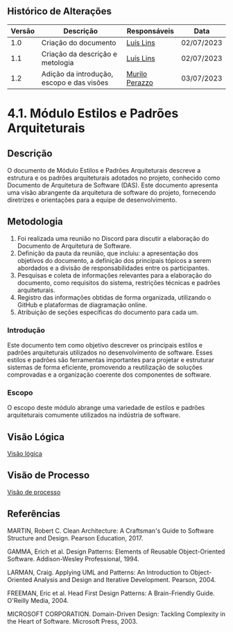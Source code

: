 ## Histórico de Alterações

| Versão | Descrição                                          | Responsáveis                                 | Data       |
| ------ | -------------------------------------------------- | -------------------------------------------- | ---------- |
| 1.0    | Criação do documento             | [Luís Lins](https://github.com/luisgaboardi) | 02/07/2023 |
| 1.1    | Criação da descrição e metologia | [Luís Lins](https://github.com/luisgaboardi) | 02/07/2023 |
| 1.2    | Adição da introdução, escopo e das visões | [Murilo Perazzo](https://github.com/murilopbs) | 03/07/2023 |

# 4.1. Módulo Estilos e Padrões Arquiteturais

## Descrição
O documento de Módulo Estilos e Padrões Arquiteturais descreve a estrutura e os padrões arquiteturais adotados no projeto, conhecido como Documento de Arquitetura de Software (DAS). Este documento apresenta uma visão abrangente da arquitetura de software do projeto, fornecendo diretrizes e orientações para a equipe de desenvolvimento.

## Metodologia

1. Foi realizada uma reunião no Discord para discutir a elaboração do Documento de Arquitetura de Software.
1. Definição da pauta da reunião, que incluiu: a apresentação dos objetivos do documento, a definição dos principais tópicos a serem abordados e a divisão de responsabilidades entre os participantes.
1. Pesquisas e coleta de informações relevantes para a elaboração do documento, como requisitos do sistema, restrições técnicas e padrões arquiteturais.
1. Registro das informações obtidas de forma organizada, utilizando o GitHub e plataformas de diagramação online.
1. Atribuição de seções específicas do documento para cada um.

### Introdução

Este documento tem como objetivo descrever os principais estilos e padrões arquiteturais utilizados no desenvolvimento de software. Esses estilos e padrões são ferramentas importantes para projetar e estruturar sistemas de forma eficiente, promovendo a reutilização de soluções comprovadas e a organização coerente dos componentes de software.

### Escopo

O escopo deste módulo abrange uma variedade de estilos e padrões arquiteturais comumente utilizados na indústria de software.

## Visão Lógica

[Visão lógica](./padroes/logico.md ':include')

## Visão de Processo

[Visão de processo](./padroes/processos.md ':include')


## Referências

MARTIN, Robert C. Clean Architecture: A Craftsman's Guide to Software Structure and Design. Pearson Education, 2017.

GAMMA, Erich et al. Design Patterns: Elements of Reusable Object-Oriented Software. Addison-Wesley Professional, 1994.

LARMAN, Craig. Applying UML and Patterns: An Introduction to Object-Oriented Analysis and Design and Iterative Development. Pearson, 2004.

FREEMAN, Eric et al. Head First Design Patterns: A Brain-Friendly Guide. O'Reilly Media, 2004.

MICROSOFT CORPORATION. Domain-Driven Design: Tackling Complexity in the Heart of Software. Microsoft Press, 2003.


<!--
Entrega Mínina: Especificação de 1 Visão do DAS (ESCOPO: Lógica; Processo; Implementação; Implantação ou Dados).
OBS: A Visão de Caso de Uso, por ser uma visão já conhecida por vocês em outras disciplinas, não faz parte do escopo.

Apresentação (em sala) explicando o Documento de Arquitetura (DAS), com:
(i) justificativas & senso crítico sobre esse artefato, em especial detalhando particularidades sobre estilos e padrões arquiteturais idealizados para a aplicação;
(ii) breve apresentação da visão do DAS no escopo da aplicação;
Tempo da Apresentação: +/- 10min. Recomendação: Apresentar diretamente via Wiki ou GitPages do Projeto.
-->
